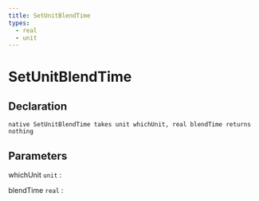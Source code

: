 ```yaml
---
title: SetUnitBlendTime
types:
  - real
  - unit
---
```


# SetUnitBlendTime

## Declaration

```jass
native SetUnitBlendTime takes unit whichUnit, real blendTime returns nothing
```

## Parameters
whichUnit `unit`
: 

blendTime `real`
: 
